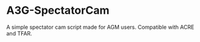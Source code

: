 # A3G-SpectatorCam
A simple spectator cam script made for AGM users. Compatible with ACRE and TFAR.
